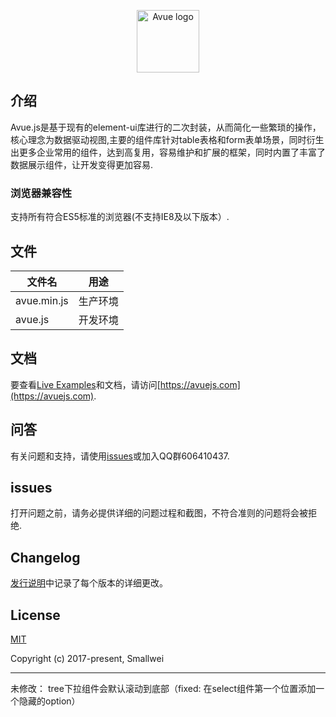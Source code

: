 <p align="center"><a href="https://avuejs.com" target="_blank" rel="noopener noreferrer"><img width="100" src="https://avuejs.com/images/logo-bg.jpg" alt="Avue logo"></a></p>

## 介绍
  Avue.js是基于现有的element-ui库进行的二次封装，从而简化一些繁琐的操作，核心理念为数据驱动视图,主要的组件库针对table表格和form表单场景，同时衍生出更多企业常用的组件，达到高复用，容易维护和扩展的框架，同时内置了丰富了数据展示组件，让开发变得更加容易.

### 浏览器兼容性
  支持所有符合ES5标准的浏览器(不支持IE8及以下版本）.
  
## 文件

| 文件名 | 用途 |
|-------------|----------|
| avue.min.js | 生产环境|
| avue.js     | 开发环境|

## 文档

要查看[Live Examples](https://avuejs.com/doc/installation)和文档，请访问[https://avuejs.com](https://avuejs.com).

## 问答

有关问题和支持，请使用[issues](https://gitee.com/smallweigit/avue/issues)或加入QQ群606410437.

## issues

打开问题之前，请务必提供详细的问题过程和截图，不符合准则的问题将会被拒绝.

## Changelog

[发行说明](https://gitee.com/smallweigit/avue/releases)中记录了每个版本的详细更改。

## License

[MIT](http://opensource.org/licenses/MIT)

Copyright (c) 2017-present, Smallwei


-----
未修改：
tree下拉组件会默认滚动到底部（fixed: 在select组件第一个位置添加一个隐藏的option）
